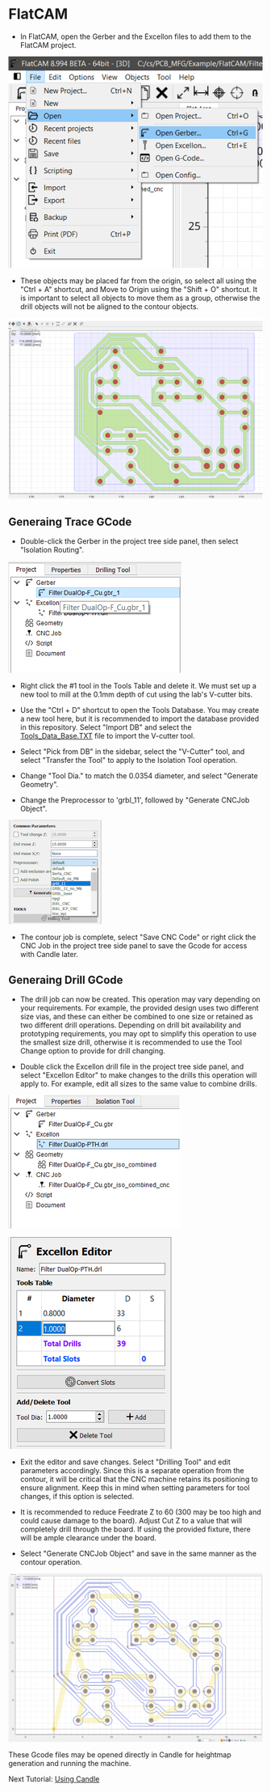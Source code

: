 # FlatCAM

* In FlatCAM, open the Gerber and the Excellon files to add them to the FlatCAM project.

![FlatCAM Open Dialogue](./images/flatcam_open.png)
  
* These objects may be placed far from the origin, so select all using the "Ctrl + A" shortcut, and Move to Origin using the "Shift + O" shortcut. It is important to select all objects to move them as a group, otherwise the drill objects will not be aligned to the contour objects.

![FlatCAM Opened Objects](./images/flatcam_opened.png)

## Generaing Trace GCode

* Double-click the Gerber in the project tree side panel, then select "Isolation Routing".

![FlatCAM Side Panel](./images/flatcam_project_sidepanel.png)

* Right click the #1 tool in the Tools Table and delete it. We must set up a new tool to mill at the 0.1mm depth of cut using the lab's V-cutter bits.

* Use the "Ctrl + D" shortcut to open the Tools Database. You may create a new tool here, but it is recommended to import the database provided in this repository. Select "Import DB" and select the [Tools_Data_Base.TXT](../FlatCam_Tools_Database/Tools_Data_Base.TXT) file to import the V-cutter tool.

* Select "Pick from DB" in the sidebar, select the "V-Cutter" tool, and select "Transfer the Tool" to apply to the Isolation Tool operation.

* Change "Tool Dia." to match the 0.0354 diameter, and select "Generate Geometry".

* Change the Preprocessor to 'grbl_11', followed by "Generate CNCJob Object".

![FlatCAM Preprocessor](./images/FlatCAM_preproc.png)

* The contour job is complete, select "Save CNC Code" or right click the CNC Job in the project tree side panel to save the Gcode for access with Candle later.

## Generaing Drill GCode

* The drill job can now be created. This operation may vary depending on your requirements. For example, the provided design uses two different size vias, and these can either be combined to one size or retained as two different drill operations. Depending on drill bit availability and prototyping requirements, you may opt to simplify this operation to use the smallest size drill, otherwise it is recommended to use the Tool Change option to provide for drill changing.

* Double click the Excellon drill file in the project tree side panel, and select "Excellon Editor" to make changes to the drills this operation will apply to. For example, edit all sizes to the same value to combine drills.

![FlatCAM Excellon in Side Panel](./images/flatcam_select_excellon.png)

![FlatCAM Excellon Editor](./images/flatcam_excellon_editor.png)

* Exit the editor and save changes. Select "Drilling Tool" and edit parameters accordingly. Since this is a separate operation from the contour, it will be critical that the CNC machine retains its positioning to ensure alignment. Keep this in mind when setting parameters for tool changes, if this option is selected.

* It is recommended to reduce Feedrate Z to 60 (300 may be too high and could cause damage to the board). Adjust Cut Z to a value that will completely drill through the board. If using the provided fixture, there will be ample clearance under the board.

* Select "Generate CNCJob Object" and save in the same manner as the contour operation.

![FlatCAM CNC Jobs](./images/flatcam_gcode_objs.png)

These Gcode files may be opened directly in Candle for heightmap generation and running the machine.

Next Tutorial: [Using Candle](./using_Candle.md)
